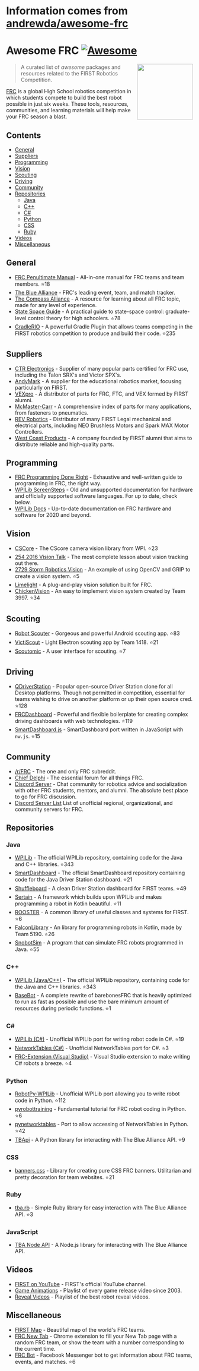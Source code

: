 # Information comes from [andrewda/awesome-frc](https://github.com/andrewda/awesome-frc)
# Awesome FRC [![Awesome](https://awesome.re/badge.svg)](https://awesome.re)

[<img src="media/first.svg" align="right" width="150">](https://www.firstinspires.org/robotics/frc)

> A curated list of _awesome_ packages and resources related to the FIRST Robotics Competition.

[FRC](https://www.firstinspires.org/robotics/frc) is a global High School robotics competition in which students compete to build the best robot possible in just six weeks. These tools, resources, communities, and learning materials will help make your FRC season a blast.

## Contents

- [General](#general)
- [Suppliers](#suppliers)
- [Programming](#programming)
- [Vision](#vision)
- [Scouting](#scouting)
- [Driving](#driving)
- [Community](#community)
- [Repositories](#repositories)
  - [Java](#java)
  - [C++](#c)
  - [C#](#c-1)
  - [Python](#python)
  - [CSS](#css)
  - [Ruby](#ruby)
- [Videos](#videos)
- [Miscellaneous](#miscellaneous)

## General

- [FRC Penultimate Manual](https://github.com/MC42/FRCPenultimateManual) - All-in-one manual for FRC teams and team members. :star:18
- [The Blue Alliance](https://www.thebluealliance.com/) - FRC's leading event, team, and match tracker.
- [The Compass Alliance](https://www.thecompassalliance.org/) - A resource for learning about all FRC topic, made for any level of experience.
- [State Space Guide](https://github.com/calcmogul/state-space-guide) - A practical guide to state-space control: graduate-level control theory for high schoolers. :star:78
- [GradleRIO](https://github.com/wpilibsuite/GradleRIO) - A powerful Gradle Plugin that allows teams competing in the FIRST robotics competition to produce and build their code. :star:235

## Suppliers

- [CTR Electronics](http://www.ctr-electronics.com/) - Supplier of many popular parts certified for FRC use, including the Talon SRX's and Victor SPX's.
- [AndyMark](https://www.andymark.com/) - A supplier for the educational robotics market, focusing particularly on FIRST.
- [VEXpro](https://www.vexrobotics.com/vexpro) - A distributor of parts for FRC, FTC, and VEX formed by FIRST alumni.
- [McMaster-Carr](https://www.mcmaster.com/) - A comprehensive index of parts for many applications, from fasteners to pneumatics.
- [REV Robotics](http://www.revrobotics.com/) - Distributor of many FIRST Legal mechanical and electrical parts, including NEO Brushless Motors and Spark MAX Motor Controllers.
- [West Coast Products](http://www.wcproducts.net) - A company founded by FIRST alumni that aims to distribute reliable and high-quality parts.

## Programming

- [FRC Programming Done Right](http://frc-pdr.readthedocs.io/en/latest/) - Exhaustive and well-written guide to programming in FRC, the right way.
- [WPILib ScreenSteps](https://wpilib.screenstepslive.com) - Old and unsupported documentation for hardware and officially supported software languages. For up to date, check below.
- [WPILib Docs](https://docs.wpilib.org/en/latest/) - Up-to-date documentation on FRC hardware and software for 2020 and beyond.

## Vision

- [CSCore](https://github.com/wpilibsuite/cscore) - The CScore camera vision library from WPI. :star:23
- [254 2016 Vision Talk](https://www.youtube.com/watch?v=rLwOkAJqImo) - The most complete lesson about vision tracking out there.
- [2729 Storm Robotics Vision](https://github.com/2729StormRobotics/StormCV2017) - An example of using OpenCV and GRIP to create a vision system. :star:5
- [Limelight](https://limelightvision.io/) - A plug-and-play vision solution built for FRC.
- [ChickenVision](https://github.com/team3997/ChickenVision) - An easy to implement vision system created by Team 3997. :star:34

## Scouting

- [Robot Scouter](https://github.com/SUPERCILEX/Robot-Scouter) - Gorgeous and powerful Android scouting app. :star:83
- [VictiScout](https://github.com/FRCScout/FRCScout) - Light Electron scouting app by Team 1418. :star:21
- [Scoutomic](https://github.com/Scoutomic/Scoutomic-Client) - A user interface for scouting. :star:7

## Driving

- [QDriverStation](https://github.com/FRC-Utilities/QDriverStation) - Popular open-source Driver Station clone for all Desktop platforms. Though not permitted in competition, essential for teams wishing to drive on another platform or up their open source cred. :star:128
- [FRCDashboard](https://github.com/FRCDashboard/FRCDashboard) - Powerful and flexible boilerplate for creating complex driving dashboards with web technologies. :star:119
- [SmartDashboard.js](https://github.com/erikuhlmann/SmartDashboard.js) - SmartDashboard port written in JavaScript with `nw.js`. :star:15

## Community

- [/r/FRC](https://www.reddit.com/r/FRC/) - The one and only FRC subreddit.
- [Chief Delphi](https://www.chiefdelphi.com/forums/portal.php) - The essential forum for all things FRC.
- [Discord Server](http://discord.gg/frc) - Chat community for robotics advice and socialization with other FRC students, mentors, and alumni. The absolute best place to go for FRC discussion.
- [Discord Server List](https://docs.google.com/spreadsheets/d/1rm6C_hHhPmiIBZxrQT-xGag2Kv9RTpEdENYSKNYB7iI/edit#gid=1112789586) List of unofficial regional, organizational, and community servers for FRC.

## Repositories

### Java

- [WPILib](https://github.com/wpilibsuite/allwpilib) - The official WPILib repository, containing code for the Java and C++ libraries. :star:343
- [SmartDashboard](https://github.com/wpilibsuite/SmartDashboard) - The official SmartDashboard repository containing code for the Java Driver Station dashboard. :star:21
- [Shuffleboard](https://github.com/wpilibsuite/Shuffleboard) - A clean Driver Station dashboard for FIRST teams. :star:49
- [Sertain](https://github.com/sertain/sertain) - A framework which builds upon WPILib and makes programming a robot in Kotlin beautiful. :star:11
- [ROOSTER](https://github.com/flamingchickens1540/ROOSTER) - A common library of useful classes and systems for FIRST. :star:6
- [FalconLibrary](https://github.com/FRC5190/FalconLibrary) - An library for programming robots in Kotlin, made by Team 5190. :star:26
- [SnobotSim](https://github.com/snobotsim/SnobotSim) - A program that can simulate FRC robots programmed in Java. :star:55

### C++

- [WPILib (Java/C++)](https://github.com/wpilibsuite/allwpilib) - The official WPILib repository, containing code for the Java and C++ libraries. :star:343
- [BaseBot](https://github.com/frc5024/basebot) - A complete rewrite of barebonesFRC that is heavily optimized to run as fast as possible and use the bare minimum amount of resources during periodic functions. :star:1

### C#

- [WPILib (C#)](https://github.com/robotdotnet/WPILib) - Unofficial WPILib port for writing robot code in C#. :star:19
- [NetworkTables (C#)](https://github.com/robotdotnet/NetworkTables) - Unofficial NetworkTables port for C#. :star:3
- [FRC-Extension (Visual Studio)](https://github.com/robotdotnet/FRC-Extension) - Visual Studio extension to make writing C# robots a breeze. :star:4

### Python

- [RobotPy-WPILib](https://github.com/robotpy/robotpy-wpilib) - Unofficial WPILib port allowing you to write robot code in Python. :star:112
- [pyrobottraining](https://github.com/robotpy/pyrobottraining) - Fundamental tutorial for FRC robot coding in Python. :star:6
- [pynetworktables](https://github.com/robotpy/pynetworktables) - Port to allow accessing of NetworkTables in Python. :star:42
- [TBApi](https://github.com/PlasmaRobotics2403/TBApi) - A Python library for interacting with The Blue Alliance API. :star:9

### CSS

- [banners.css](https://github.com/ErikBoesen/banners.css) - Library for creating pure CSS FRC banners. Utilitarian and pretty decoration for team websites. :star:21

### Ruby

- [tba.rb](https://github.com/frc1418/tba.rb) - Simple Ruby library for easy interaction with The Blue Alliance API. :star:3

### JavaScript

- [TBA Node API](https://github.com/Team2537/tba-api-node) - A Node.js library for interacting with The Blue Alliance API.

## Videos

- [FIRST on YouTube](https://www.youtube.com/user/FIRSTWorldTube) - FIRST's official YouTube channel.
- [Game Animations](https://www.youtube.com/watch?v=uYNu9cQac1o&list=PLOPIDgAYFKaQmz6aznEMAbewtqqT7FCqY) - Playlist of every game release video since 2003.
- [Reveal Videos](https://www.youtube.com/watch?v=2zu1EzyKRRE&list=PLocx3vY5mUKNSVfiI1kEjZ9AXtMu1N7-B) - Playlist of the best robot reveal videos.

## Miscellaneous

- [FIRST Map](https://firstmap.github.io) - Beautiful map of the world's FRC teams.
- [FRC New Tab](https://chrome.google.com/webstore/detail/frc-new-tab/agmoglelphhinnadfmbfodhkdagibkop) - Chrome extension to fill your New Tab page with a random FRC team, or show the team with a number corresponding to the current time.
- [FRC Bot](https://github.com/FRC-Bot/FRCBot-ChatBot) - Facebook Messenger bot to get information about FRC teams, events, and matches. :star:6


